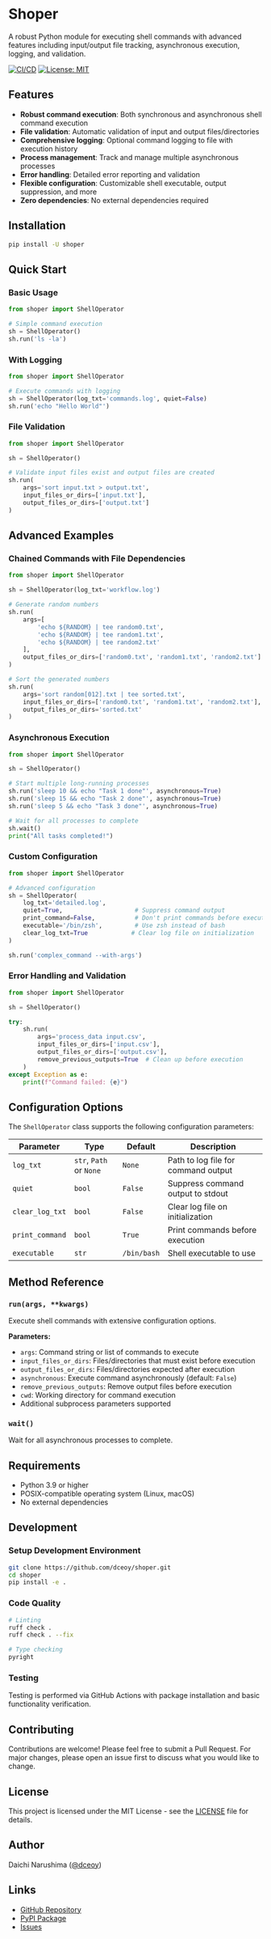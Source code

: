 # Shoper

A robust Python module for executing shell commands with advanced features including input/output file tracking, asynchronous execution, logging, and validation.

[![CI/CD](https://github.com/dceoy/shoper/actions/workflows/ci.yml/badge.svg)](https://github.com/dceoy/shoper/actions/workflows/ci.yml)
[![License: MIT](https://img.shields.io/badge/License-MIT-yellow.svg)](https://opensource.org/licenses/MIT)

## Features

- **Robust command execution**: Both synchronous and asynchronous shell command execution
- **File validation**: Automatic validation of input and output files/directories
- **Comprehensive logging**: Optional command logging to file with execution history
- **Process management**: Track and manage multiple asynchronous processes
- **Error handling**: Detailed error reporting and validation
- **Flexible configuration**: Customizable shell executable, output suppression, and more
- **Zero dependencies**: No external dependencies required

## Installation

```bash
pip install -U shoper
```

## Quick Start

### Basic Usage

```python
from shoper import ShellOperator

# Simple command execution
sh = ShellOperator()
sh.run('ls -la')
```

### With Logging

```python
from shoper import ShellOperator

# Execute commands with logging
sh = ShellOperator(log_txt='commands.log', quiet=False)
sh.run('echo "Hello World"')
```

### File Validation

```python
from shoper import ShellOperator

sh = ShellOperator()

# Validate input files exist and output files are created
sh.run(
    args='sort input.txt > output.txt',
    input_files_or_dirs=['input.txt'],
    output_files_or_dirs=['output.txt']
)
```

## Advanced Examples

### Chained Commands with File Dependencies

```python
from shoper import ShellOperator

sh = ShellOperator(log_txt='workflow.log')

# Generate random numbers
sh.run(
    args=[
        'echo ${RANDOM} | tee random0.txt',
        'echo ${RANDOM} | tee random1.txt', 
        'echo ${RANDOM} | tee random2.txt'
    ],
    output_files_or_dirs=['random0.txt', 'random1.txt', 'random2.txt']
)

# Sort the generated numbers
sh.run(
    args='sort random[012].txt | tee sorted.txt',
    input_files_or_dirs=['random0.txt', 'random1.txt', 'random2.txt'],
    output_files_or_dirs='sorted.txt'
)
```

### Asynchronous Execution

```python
from shoper import ShellOperator

sh = ShellOperator()

# Start multiple long-running processes
sh.run('sleep 10 && echo "Task 1 done"', asynchronous=True)
sh.run('sleep 15 && echo "Task 2 done"', asynchronous=True)
sh.run('sleep 5 && echo "Task 3 done"', asynchronous=True)

# Wait for all processes to complete
sh.wait()
print("All tasks completed!")
```

### Custom Configuration

```python
from shoper import ShellOperator

# Advanced configuration
sh = ShellOperator(
    log_txt='detailed.log',
    quiet=True,                    # Suppress command output
    print_command=False,           # Don't print commands before execution
    executable='/bin/zsh',         # Use zsh instead of bash
    clear_log_txt=True            # Clear log file on initialization
)

sh.run('complex_command --with-args')
```

### Error Handling and Validation

```python
from shoper import ShellOperator

sh = ShellOperator()

try:
    sh.run(
        args='process_data input.csv',
        input_files_or_dirs=['input.csv'],
        output_files_or_dirs=['output.csv'],
        remove_previous_outputs=True  # Clean up before execution
    )
except Exception as e:
    print(f"Command failed: {e}")
```

## Configuration Options

The `ShellOperator` class supports the following configuration parameters:

| Parameter | Type | Default | Description |
|-----------|------|---------|-------------|
| `log_txt` | `str`, `Path` or `None` | `None` | Path to log file for command output |
| `quiet` | `bool` | `False` | Suppress command output to stdout |
| `clear_log_txt` | `bool` | `False` | Clear log file on initialization |
| `print_command` | `bool` | `True` | Print commands before execution |
| `executable` | `str` | `/bin/bash` | Shell executable to use |

## Method Reference

### `run(args, **kwargs)`

Execute shell commands with extensive configuration options.

**Parameters:**
- `args`: Command string or list of commands to execute
- `input_files_or_dirs`: Files/directories that must exist before execution
- `output_files_or_dirs`: Files/directories expected after execution
- `asynchronous`: Execute command asynchronously (default: `False`)
- `remove_previous_outputs`: Remove output files before execution
- `cwd`: Working directory for command execution
- Additional subprocess parameters supported

### `wait()`

Wait for all asynchronous processes to complete.

## Requirements

- Python 3.9 or higher
- POSIX-compatible operating system (Linux, macOS)
- No external dependencies

## Development

### Setup Development Environment

```bash
git clone https://github.com/dceoy/shoper.git
cd shoper
pip install -e .
```

### Code Quality

```bash
# Linting
ruff check .
ruff check . --fix

# Type checking  
pyright
```

### Testing

Testing is performed via GitHub Actions with package installation and basic functionality verification.

## Contributing

Contributions are welcome! Please feel free to submit a Pull Request. For major changes, please open an issue first to discuss what you would like to change.

## License

This project is licensed under the MIT License - see the [LICENSE](LICENSE) file for details.

## Author

Daichi Narushima ([@dceoy](https://github.com/dceoy))

## Links

- [GitHub Repository](https://github.com/dceoy/shoper)
- [PyPI Package](https://pypi.org/project/shoper/)
- [Issues](https://github.com/dceoy/shoper/issues)

